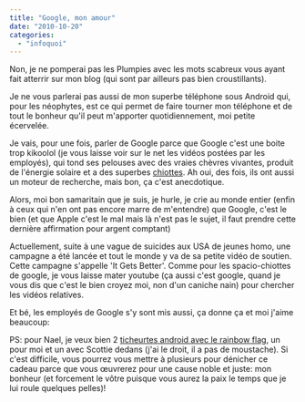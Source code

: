 ```yaml
---
title: "Google, mon amour"
date: "2010-10-20"
categories: 
  - "infoquoi"
---
```


Non, je ne pomperai pas les Plumpies avec les mots scabreux vous ayant fait atterrir sur mon blog (qui sont par ailleurs pas bien croustillants).

Je ne vous parlerai pas aussi de mon superbe téléphone sous Android qui, pour les néophytes, est ce qui permet de faire tourner mon téléphone et de tout le bonheur qu'il peut m'apporter quotidiennement, moi petite écervelée.

Je vais, pour une fois, parler de Google parce que Google c'est une boite trop kikoolol (je vous laisse voir sur le net les vidéos postées par les employés), qui tond ses pelouses avec des vraies chèvres vivantes, produit de l'énergie solaire et a des superbes [chiottes](http://innovationweb.branchez-vous.com/archives/2008/11/vivre_le_googleplex.html). Ah oui, des fois, ils ont aussi un moteur de recherche, mais bon, ça c'est anecdotique.

Alors, moi bon samaritain que je suis, je hurle, je crie au monde entier (enfin à ceux qui n'en ont pas encore marre de m'entendre) que Google, c'est le bien (et que Apple c'est le mal mais là n'est pas le sujet, il faut prendre cette dernière affirmation pour argent comptant)

Actuellement, suite à une vague de suicides aux USA de jeunes homo, une campagne a été lancée et tout le monde y va de sa petite vidéo de soutien. Cette campagne s'appelle 'It Gets Better'. Comme pour les spacio-chiottes de google, je vous laisse mater youtube (ça aussi c'est google, quand je vous dis que c'est le bien croyez moi, non d'un caniche nain) pour chercher les vidéos relatives.

Et bé, les employés de Google s'y sont mis aussi, ça donne ça et moi j'aime beaucoup:

  

PS: pour Nael, je veux bien 2 [ticheurtes android avec le rainbow flag](http://www.googlestore.com/content/images/standard/10-13066a.jpg), un pour moi et un avec Scottie dedans (j'ai le droit, il a pas de moustache). Si c'est difficile, vous pourrez vous mettre à plusieurs pour dénicher ce cadeau parce que vous œuvrerez pour une cause noble et juste: mon bonheur (et forcement le vôtre puisque vous aurez la paix le temps que je lui roule quelques pelles)!
